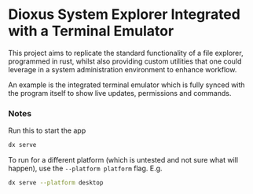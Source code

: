 # Dioxus System Explorer Integrated with a Terminal Emulator

This project aims to replicate the standard functionality of a file explorer, programmed in rust, whilst also providing custom utilities that one could leverage in a system administration environment to enhance workflow.

An example is the integrated terminal emulator which is fully synced with the program itself to show live updates, permissions and commands.

### Notes

Run this to start the app

```bash
dx serve
```

To run for a different platform (which is untested and not sure what will happen), use the `--platform platform` flag. E.g.
```bash
dx serve --platform desktop
```

